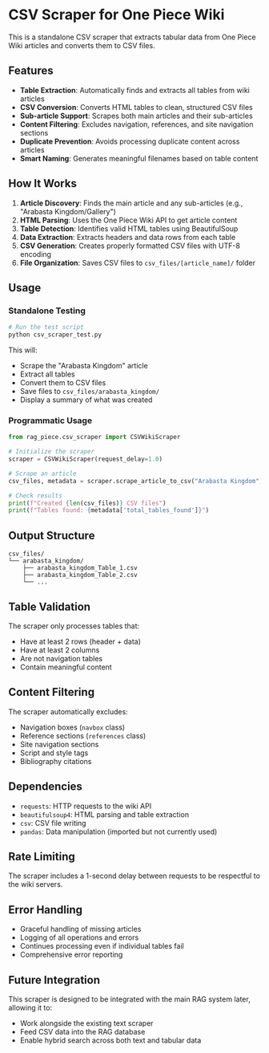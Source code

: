 # CSV Scraper for One Piece Wiki

This is a standalone CSV scraper that extracts tabular data from One Piece Wiki articles and converts them to CSV files.

## Features

- **Table Extraction**: Automatically finds and extracts all tables from wiki articles
- **CSV Conversion**: Converts HTML tables to clean, structured CSV files
- **Sub-article Support**: Scrapes both main articles and their sub-articles
- **Content Filtering**: Excludes navigation, references, and site navigation sections
- **Duplicate Prevention**: Avoids processing duplicate content across articles
- **Smart Naming**: Generates meaningful filenames based on table content

## How It Works

1. **Article Discovery**: Finds the main article and any sub-articles (e.g., "Arabasta Kingdom/Gallery")
2. **HTML Parsing**: Uses the One Piece Wiki API to get article content
3. **Table Detection**: Identifies valid HTML tables using BeautifulSoup
4. **Data Extraction**: Extracts headers and data rows from each table
5. **CSV Generation**: Creates properly formatted CSV files with UTF-8 encoding
6. **File Organization**: Saves CSV files to `csv_files/[article_name]/` folder

## Usage

### Standalone Testing

```bash
# Run the test script
python csv_scraper_test.py
```

This will:
- Scrape the "Arabasta Kingdom" article
- Extract all tables
- Convert them to CSV files
- Save files to `csv_files/arabasta_kingdom/`
- Display a summary of what was created

### Programmatic Usage

```python
from rag_piece.csv_scraper import CSVWikiScraper

# Initialize the scraper
scraper = CSVWikiScraper(request_delay=1.0)

# Scrape an article
csv_files, metadata = scraper.scrape_article_to_csv("Arabasta Kingdom")

# Check results
print(f"Created {len(csv_files)} CSV files")
print(f"Tables found: {metadata['total_tables_found']}")
```

## Output Structure

```
csv_files/
└── arabasta_kingdom/
    ├── arabasta_kingdom_Table_1.csv
    ├── arabasta_kingdom_Table_2.csv
    └── ...
```

## Table Validation

The scraper only processes tables that:
- Have at least 2 rows (header + data)
- Have at least 2 columns
- Are not navigation tables
- Contain meaningful content

## Content Filtering

The scraper automatically excludes:
- Navigation boxes (`navbox` class)
- Reference sections (`references` class)
- Site navigation sections
- Script and style tags
- Bibliography citations

## Dependencies

- `requests`: HTTP requests to the wiki API
- `beautifulsoup4`: HTML parsing and table extraction
- `csv`: CSV file writing
- `pandas`: Data manipulation (imported but not currently used)

## Rate Limiting

The scraper includes a 1-second delay between requests to be respectful to the wiki servers.

## Error Handling

- Graceful handling of missing articles
- Logging of all operations and errors
- Continues processing even if individual tables fail
- Comprehensive error reporting

## Future Integration

This scraper is designed to be integrated with the main RAG system later, allowing it to:
- Work alongside the existing text scraper
- Feed CSV data into the RAG database
- Enable hybrid search across both text and tabular data
